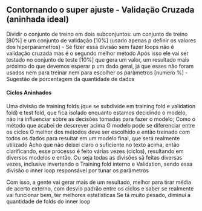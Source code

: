 ## Contornando o super ajuste - Validação Cruzada (aninhada ideal)
Dividir o conjunto de treino em dois subconjuntos: um conjunto de treino [80%] e um conjunto de validação [10%] (usado apenas p definir os valores dos hiperparametros) - Se fizer essa divisão sem fazer loops não é validação cruzada mas é o segundo melhor método
Após isso ele vai ser testado no conjunto de teste [10%] que gera um valor, um resultado mais próximo do que devemos esperar p um dado geral, já que esses não foram usados nem para treinar nem para escolher os parâmetros
[numero %] - Sugestão de porcentagem da quantidade de dados 

#### Ciclos Aninhados
Uma divisão de training folds (que se subdivide em training fold e validation fold) e test fold, que fica isolado enquanto estamos decidindo o modelo, não irá influenciar sobre as decisões tomadas para fazer o modelo; Como o método que acabei de descrever acima
O modelo pode se diferenciar entre os ciclos
O melhor dos métodos deve ser escolhido e então treinado com todos os dados para resultar em um modelo final, que será realmente utilizado
Acho que não deixei claro o suficiente no texto acima, então clarificando, esse processo é feito várias vezes (ciclos), resultando em diversos modelos e então. Ou seja todas as divisões sã feitas diversas vezes, inclusive invertendo o Training fold interno e Validation, sendo essa divisão o inner loop responsável por tunar os parâmetros

Com isso, a gente vai gerar mais de um resultado, melhor para tirar média de acerto externo, com desvio padrão entre os ciclos e saber se realmente vai funcionar bem, ter melhores estatísticas
Se tá muito pesado, diminui a quantidade de folds do inner loop

